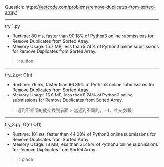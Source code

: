 Question: https://leetcode.com/problems/remove-duplicates-from-sorted-array/

---

try_1.py:
* Runtime: 80 ms, faster than 90.18% of Python3 online submissions for Remove Duplicates from Sorted Array.
* Memory Usage: 15.7 MB, less than 5.74% of Python3 online submissions for Remove Duplicates from Sorted Array.

> intuition

---

try_2.py: O(n)
* Runtime: 76 ms, faster than 96.89% of Python3 online submissions for Remove Duplicates from Sorted Array.
* Memory Usage: 15.6 MB, less than 5.74% of Python3 online submissions for Remove Duplicates from Sorted Array.

> 遇到不相同的就交換到前面
	> 當遇到不同的，i+1，並交換i跟j

---

try_3.py: O(n) O(1)

* Runtime: 101 ms, faster than 44.03% of Python3 online submissions for Remove Duplicates from Sorted Array.
* Memory Usage: 18 MB, less than 31.49% of Python3 online submissions for Remove Duplicates from Sorted Array.

> in place
